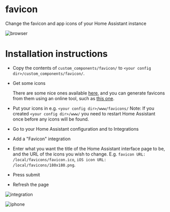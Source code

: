 favicon
=======

Change the favicon and app icons of your Home Assistant instance

![browser](https://user-images.githubusercontent.com/1299821/62975860-ad283a80-be1b-11e9-836a-d58a1732fb21.png)

# Installation instructions

- Copy the contents of `custom_components/favicon/` to `<your config dir>/custom_components/favicon/`.

- Get some icons

  There are some nice ones available [here](https://github.com/home-assistant/home-assistant-assets/tree/master/Alternates), and you can generate favicons from them using an online tool, such as [this one](https://realfavicongenerator.net/).

- Put your icons in e.g. `<your config dir>/www/favicons/`
Note: If you created `<your config dir>/www/` you need to restart Home Assistant once before any icons will be found.

- Go to your Home Assistant configuration and to Integrations

- Add a "Favicon" integration

- Enter what you want the title of the Home Assistant interface page to be, and the URL of the icons you wish to change. E.g. `favicon URL: /local/favicons/favicon.ico`, `iOS icon URL: /local/favicons/180x180.png`.

- Press submit

- Refresh the page

![integration](https://user-images.githubusercontent.com/1299821/63462280-d91a7000-c45a-11e9-97af-52f0335cad66.gif)


![iphone](https://user-images.githubusercontent.com/1299821/62975899-c29d6480-be1b-11e9-9b6b-9d160ef8b439.jpg)
